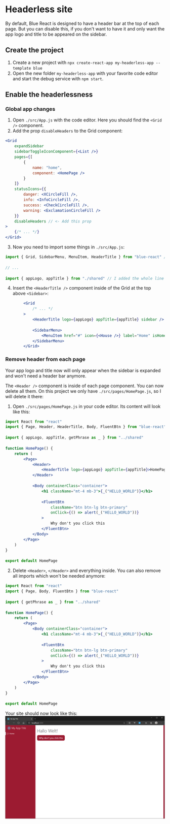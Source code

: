 # Headerless site

By default, Blue React is designed to have a header bar at the top of each page. But you can disable this, if you don't want to have it and only want the app logo and title to be appeared on the sidebar.

## Create the project
1. Create a new project with `npx create-react-app my-headerless-app --template blue`
2. Open the new folder `my-headerless-app` with your favorite code editor and start the debug service with `npm start`.

## Enable the headerlessness

### Global app changes
1. Open `./src/App.js` with the code editor. Here you should find the `<Grid />` component.
2. Add the prop `disableHeaders` to the Grid component:
```jsx
<Grid
    expandSidebar
    sidebarToggleIconComponent={<List />}
    pages={[
        {
            name: "home",
            component: <HomePage />
        }
    ]}
    statusIcons={{
        danger: <XCircleFill />,
        info: <InfoCircleFill />,
        success: <CheckCircleFill />,
        warning: <ExclamationCircleFill />
    }}
    disableHeaders // <- Add this prop
>
    {/* ... */}
</Grid>
```
3. Now you need to import some things in `./src/App.js`:
```jsx
import { Grid, SidebarMenu, MenuItem, HeaderTitle } from "blue-react" // <- Add HeaderTitle

// ...

import { appLogo, appTitle } from "./shared" // I added the whole line
```
4. Insert the `<HeaderTitle />` component inside of the Grid at the top above `<Sidebar>`:
```jsx
        <Grid
            /* ... */
        >
            <HeaderTitle logo={appLogo} appTitle={appTitle} sidebar /> {/* <- Add this */}

            <SidebarMenu>
                <MenuItem href="#" icon={<House />} label="Home" isHome />
            </SidebarMenu>
        </Grid>
```

### Remove header from each page
Your app logo and title now will only appear when the sidebar is expanded and won't need a header bar anymore.

The `<Header />` component is inside of each page component. You can now delete all them. On this project we only have `./src/pages/HomePage.js`, so I will delete it there:
1. Open `./src/pages/HomePage.js` in your code editor. Its content will look like this:
```jsx
import React from "react"
import { Page, Header, HeaderTitle, Body, FluentBtn } from "blue-react"

import { appLogo, appTitle, getPhrase as _ } from "../shared"

function HomePage() {
    return (
        <Page>
            <Header>
                <HeaderTitle logo={appLogo} appTitle={appTitle}>HomePage</HeaderTitle>
            </Header>

            <Body containerClass="container">
                <h1 className="mt-4 mb-3">{_("HELLO_WORLD")}</h1>

                <FluentBtn
                    className="btn btn-lg btn-primary"
                    onClick={() => alert(_("HELLO_WORLD"))}
                >
                    Why don't you click this
                </FluentBtn>
            </Body>
        </Page>
    )
}

export default HomePage
```
2. Delete `<Header>`, `</Header>` and everything inside. You can also remove all imports which won't be needed anymore:
```jsx
import React from "react"
import { Page, Body, FluentBtn } from "blue-react"

import { getPhrase as _ } from "../shared"

function HomePage() {
    return (
        <Page>
            <Body containerClass="container">
                <h1 className="mt-4 mb-3">{_("HELLO_WORLD")}</h1>

                <FluentBtn
                    className="btn btn-lg btn-primary"
                    onClick={() => alert(_("HELLO_WORLD"))}
                >
                    Why don't you click this
                </FluentBtn>
            </Body>
        </Page>
    )
}

export default HomePage
```

Your site should now look like this:
![Blue React app without header](./assets/headerless-site-01.png)